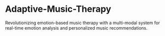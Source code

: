 # Adaptive-Music-Therapy
Revolutionizing emotion-based music therapy with a multi-modal system for real-time emotion analysis and personalized music recommendations.
